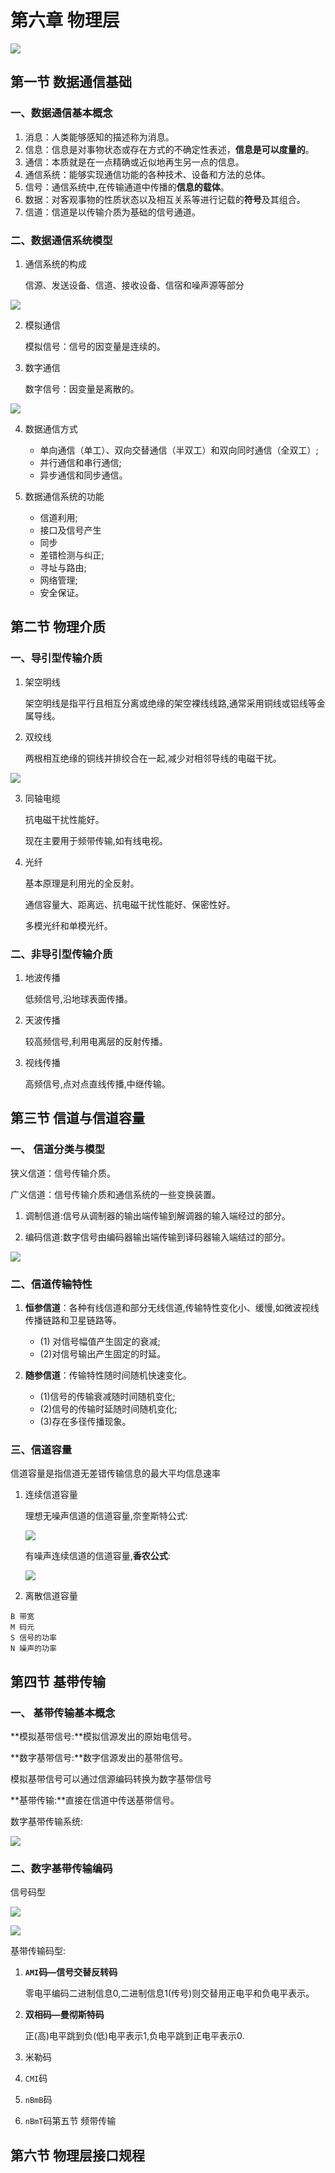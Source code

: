# 第六章 物理层

![](F:\自考\计算机网络原理\img\2020-06-08_142218.jpg)

## 第一节 数据通信基础

###  一、数据通信基本概念

1. 消息：人类能够感知的描述称为消息。
2. 信息：信息是对事物状态或存在方式的不确定性表述，**信息是可以度量的**。
3. 通信：本质就是在一点精确或近似地再生另一点的信息。
4. 通信系统：能够实现通信功能的各种技术、设备和方法的总体。
5. 信号：通信系统中,在传输通道中传播的**信息的载体**。
6. 数据：对客观事物的性质状态以及相互关系等进行记载的**符号**及其组合。
7. 信道：信道是以传输介质为基础的信号通道。

###  二、数据通信系统模型

1. 通信系统的构成

   信源、发送设备、信道、接收设备、信宿和噪声源等部分

![](F:\自考\计算机网络原理\img\2020-06-08_142925.jpg)

2. 模拟通信

   模拟信号：信号的因变量是连续的。

3. 数字通信

   数字信号：因变量是离散的。

![](F:\自考\计算机网络原理\img\2020-06-08_143217.jpg)

4. 数据通信方式
   - 单向通信（单工）、双向交替通信（半双工）和双向同时通信（全双工）;
   - 并行通信和串行通信;
   - 异步通信和同步通信。

5. 数据通信系统的功能
   - 信道利用;
   - 接口及信号产生
   - 同步
   - 差错检测与纠正;
   - 寻址与路由;
   - 网络管理;
   - 安全保证。

## 第二节 物理介质

### 一、导引型传输介质

1. 架空明线

   架空明线是指平行且相互分离或绝缘的架空裸线线路,通常采用铜线或铝线等金属导线。

2. 双绞线

   两根相互绝缘的铜线并排绞合在一起,减少对相邻导线的电磁干扰。

![](F:\自考\计算机网络原理\img\2020-06-08_143929.jpg)

3. 同轴电缆

   抗电磁干扰性能好。

   现在主要用于频带传输,如有线电视。

4. 光纤

   基本原理是利用光的全反射。

   通信容量大、距离远、抗电磁干扰性能好、保密性好。

   多模光纤和单模光纤。

###  二、非导引型传输介质

1. 地波传播

   低频信号,沿地球表面传播。

2. 天波传播

   较高频信号,利用电离层的反射传播。

3. 视线传播

   高频信号,点对点直线传播,中继传输。

## 第三节 信道与信道容量

### 一、 信道分类与模型

 狭义信道：信号传输介质。

 广义信道：信号传输介质和通信系统的一些变换装置。

1. 调制信道:信号从调制器的输出端传输到解调器的输入端经过的部分。

2. 编码信道:数字信号由编码器输出端传输到译码器输入端结过的部分。

![](F:\自考\计算机网络原理\img\2020-06-08_150322.jpg)

###  二、信道传输特性

1. **恒参信道**：各种有线信道和部分无线信道,传输特性变化小、缓慢,如微波视线传播链路和卫星链路等。
   - (1) 对信号幅值产生固定的衰减;
   - (2)对信号输出产生固定的时延。

2. **随参信道**：传输特性随时间随机快速变化。
   - (1)信号的传输衰减随时间随机变化;
   - (2)信号的传输时延随时间随机变化;
   - (3)存在多径传播现象。

### 三、信道容量

信道容量是指信道无差错传输信息的最大平均信息速率

1. 连续信道容量

   理想无噪声信道的信道容量,奈奎斯特公式:

   ![](F:\自考\计算机网络原理\img\2020-06-08_150732.jpg)

   

   有噪声连续信道的信道容量,**香农公式**:

   ![](F:\自考\计算机网络原理\img\2020-06-08_150746.jpg)

2. 离散信道容量

```
B 带宽
M 码元
S 信号的功率
N 噪声的功率
```

## 第四节 基带传输

### 一、 基带传输基本概念

**模拟基带信号:**模拟信源发出的原始电信号。

**数字基带信号:**数字信源发出的基带信号。

模拟基带信号可以通过信源编码转换为数字基带信号

**基带传输:**直接在信道中传送基带信号。

数字基带传输系统:

![](F:\自考\计算机网络原理\img\2020-06-08_152020.jpg)

### 二、数字基带传输编码

信号码型

![](F:\自考\计算机网络原理\img\2020-06-08_152224.jpg)

![](F:\自考\计算机网络原理\img\2020-06-08_153335.jpg)



 基带传输码型:

1. **`AMI`码—信号交替反转码**

   零电平编码二进制信息0,二进制信息1(传号)则交替用正电平和负电平表示。

2. **双相码—曼彻斯特码**

   正(高)电平跳到负(低)电平表示1,负电平跳到正电平表示0.

3. 米勒码
4. `CMI`码
5. `nBmB`码
6. `nBmT`码第五节 频带传输

## 第六节 物理层接口规程

